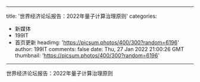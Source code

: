 
---
title: '世界经济论坛报告：2022年量子计算治理原则'
categories: 
 - 新媒体
 - 199IT
 - 首页更新
headimg: 'https://picsum.photos/400/300?random=6196'
author: 199IT
comments: false
date: Thu, 27 Jan 2022 21:00:26 GMT
thumbnail: 'https://picsum.photos/400/300?random=6196'
---

<div>   
世界经济论坛报告：2022年量子计算治理原则  
</div>
            